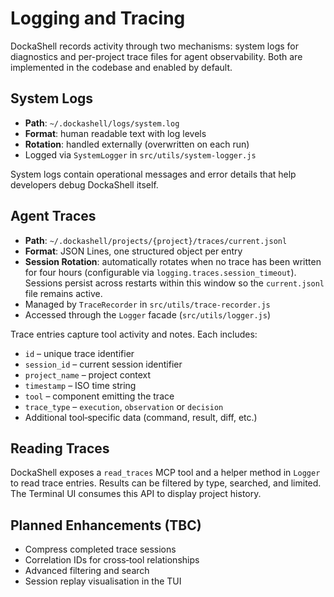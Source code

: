 # Logging and Tracing

DockaShell records activity through two mechanisms: system logs for diagnostics
and per-project trace files for agent observability. Both are implemented in the
codebase and enabled by default.

## System Logs

- **Path**: `~/.dockashell/logs/system.log`
- **Format**: human readable text with log levels
- **Rotation**: handled externally (overwritten on each run)
- Logged via `SystemLogger` in `src/utils/system-logger.js`

System logs contain operational messages and error details that help developers
debug DockaShell itself.

## Agent Traces

- **Path**: `~/.dockashell/projects/{project}/traces/current.jsonl`
- **Format**: JSON Lines, one structured object per entry
- **Session Rotation**: automatically rotates when no trace has been written for
  four hours (configurable via `logging.traces.session_timeout`). Sessions
  persist across restarts within this window so the `current.jsonl` file remains
  active.
- Managed by `TraceRecorder` in `src/utils/trace-recorder.js`
- Accessed through the `Logger` facade (`src/utils/logger.js`)

Trace entries capture tool activity and notes. Each includes:

- `id` – unique trace identifier
- `session_id` – current session identifier
- `project_name` – project context
- `timestamp` – ISO time string
- `tool` – component emitting the trace
- `trace_type` – `execution`, `observation` or `decision`
- Additional tool‑specific data (command, result, diff, etc.)

## Reading Traces

DockaShell exposes a `read_traces` MCP tool and a helper method in `Logger` to
read trace entries. Results can be filtered by type, searched, and limited. The
Terminal UI consumes this API to display project history.

## Planned Enhancements (TBC)

- Compress completed trace sessions
- Correlation IDs for cross‑tool relationships
- Advanced filtering and search
- Session replay visualisation in the TUI
